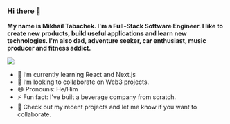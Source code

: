 ### Hi there 👋

**My name is Mikhail Tabachek. I'm a Full-Stack Software Engineer. I like to create new products, build useful applications and learn new technologies. I'm also dad, adventure seeker, car enthusiast, music producer and fitness addict.** 

![](https://imgur.com/vi4nwGk.png)

- 🌱 I’m currently learning React and Next.js
- 👯 I’m looking to collaborate on Web3 projects.
- 😄 Pronouns: He/Him 
- ⚡ Fun fact: I've built a beverage company from scratch.
- 🚀 Check out my recent projects and let me know if you want to collaborate.
